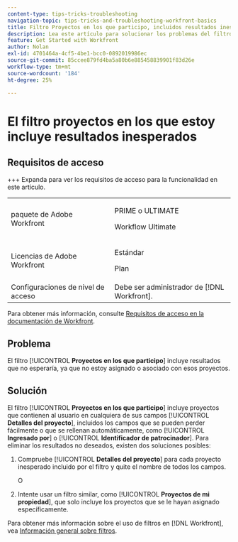 ```yaml
---
content-type: tips-tricks-troubleshooting
navigation-topic: tips-tricks-and-troubleshooting-workfront-basics
title: Filtro Proyectos en los que participo, incluidos resultados inesperados
description: Lea este artículo para solucionar los problemas del filtro Proyectos en los que participo, incluidos los resultados inesperados.
feature: Get Started with Workfront
author: Nolan
exl-id: 4701464a-4cf5-4be1-bcc0-0892019986ec
source-git-commit: 85ccee879fd4ba5a80b6e885458839901f83d26e
workflow-type: tm+mt
source-wordcount: '184'
ht-degree: 25%

---
```


# El filtro proyectos en los que estoy incluye resultados inesperados

## Requisitos de acceso

+++ Expanda para ver los requisitos de acceso para la funcionalidad en este artículo.

<table>
  <tr>
   <td>paquete de Adobe Workfront
   </td>
   <td> <p>PRIME o ULTIMATE</p>
    <p>Workflow Ultimate</p>
   </td>
  </tr>
  <tr>
   <td>Licencias de Adobe Workfront
   </td>
   <td><p>Estándar</p>
   <p>Plan</p>
   </td>
  </tr>
   <tr>
   <td>Configuraciones de nivel de acceso
   </td>
   <td>Debe ser administrador de [!DNL Workfront].
   </td>
  </tr>
</table>

Para obtener más información, consulte [Requisitos de acceso en la documentación de Workfront](/help/quicksilver/administration-and-setup/add-users/access-levels-and-object-permissions/access-level-requirements-in-documentation.md).



## Problema

El filtro [!UICONTROL **Proyectos en los que participo**] incluye resultados que no esperaría, ya que no estoy asignado o asociado con esos proyectos.

## Solución

El filtro [!UICONTROL **Proyectos en los que participo**] incluye proyectos que contienen al usuario en cualquiera de sus campos [!UICONTROL **Detalles del proyecto**], incluidos los campos que se pueden perder fácilmente o que se rellenan automáticamente, como [!UICONTROL **Ingresado por**] o [!UICONTROL **Identificador de patrocinador**]. Para eliminar los resultados no deseados, existen dos soluciones posibles:

1. Compruebe [!UICONTROL **Detalles del proyecto**] para cada proyecto inesperado incluido por el filtro y quite el nombre de todos los campos.

   O

1. Intente usar un filtro similar, como [!UICONTROL **Proyectos de mi propiedad**], que solo incluye los proyectos que se le hayan asignado específicamente.

Para obtener más información sobre el uso de filtros en [!DNL Workfront], vea [Información general sobre filtros](/help/quicksilver/reports-and-dashboards/reports/reporting-elements/filters-overview.md).
